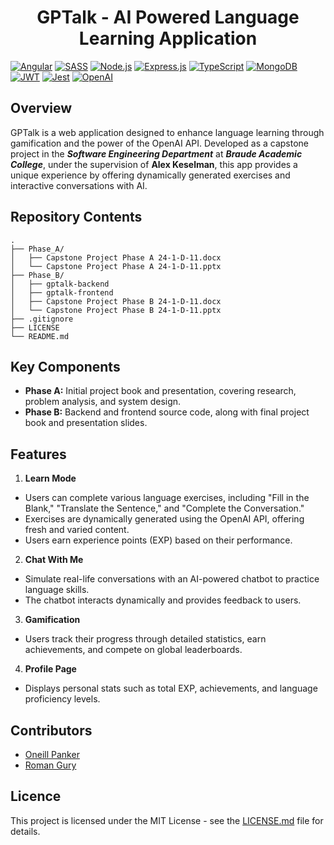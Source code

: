 <h1 align="center">
  GPTalk - AI Powered Language Learning Application
</h1>

[![Angular](https://img.shields.io/badge/Angular-DD0031?style=for-the-badge&logo=angular&logoColor=white)](https://angular.dev/)
[![SASS](https://img.shields.io/badge/SASS-CC6699?style=for-the-badge&logo=sass&logoColor=white)](https://sass-lang.com/)
[![Node.js](https://img.shields.io/badge/Node.js-339933?style=for-the-badge&logo=node.js&logoColor=white)](https://nodejs.org/en)
[![Express.js](https://img.shields.io/badge/Express.js-000000?style=for-the-badge&logo=express&logoColor=white)](https://expressjs.com/)
[![TypeScript](https://img.shields.io/badge/TypeScript-3178C6?style=for-the-badge&logo=typescript&logoColor=white)](https://www.typescriptlang.org/)
[![MongoDB](https://img.shields.io/badge/MongoDB-47A248?style=for-the-badge&logo=mongodb&logoColor=white)](https://www.mongodb.com/)
[![JWT](https://img.shields.io/badge/JWT-000000?style=for-the-badge&logo=jsonwebtokens&logoColor=white)](https://jwt.io/)
[![Jest](https://img.shields.io/badge/Jest-C21325?style=for-the-badge&logo=jest&logoColor=white)](https://jestjs.io/)
[![OpenAI](https://img.shields.io/badge/openai-412991?style=for-the-badge&logo=openai&logoColor=white)](https://platform.openai.com)

## Overview
GPTalk is a web application designed to enhance language learning through gamification and the power of the OpenAI API. Developed as a capstone project in the ***Software Engineering Department*** at ***Braude Academic College***, under the supervision of **Alex Keselman**, this app provides a unique experience by offering dynamically generated exercises and interactive conversations with AI.

## Repository Contents
```
.
├── Phase_A/
│   ├── Capstone Project Phase A 24-1-D-11.docx
│   └── Capstone Project Phase A 24-1-D-11.pptx
├── Phase_B/
│   ├── gptalk-backend
│   ├── gptalk-frontend
│   ├── Capstone Project Phase B 24-1-D-11.docx
│   └── Capstone Project Phase B 24-1-D-11.pptx
├── .gitignore
├── LICENSE
└── README.md
```

## Key Components
- **Phase A:** Initial project book and presentation, covering research, problem analysis, and system design.
- **Phase B:** Backend and frontend source code, along with final project book and presentation slides.

## Features
1. **Learn Mode**
  - Users can complete various language exercises, including "Fill in the Blank," "Translate the Sentence," and "Complete the Conversation."
  - Exercises are dynamically generated using the OpenAI API, offering fresh and varied content.
  - Users earn experience points (EXP) based on their performance.
2. **Chat With Me**
  - Simulate real-life conversations with an AI-powered chatbot to practice language skills.
  - The chatbot interacts dynamically and provides feedback to users.
3. **Gamification**
  - Users track their progress through detailed statistics, earn achievements, and compete on global leaderboards.
4. **Profile Page**
  - Displays personal stats such as total EXP, achievements, and language proficiency levels.

## Contributors
- [Oneill Panker](https://github.com/oneill19)
- [Roman Gury](https://github.com/Roman-G-579)

## Licence
This project is licensed under the MIT License - see the [LICENSE.md](https://github.com/Oneill19/GPTalk/blob/main/LICENSE) file for details.
